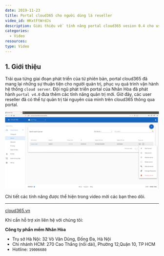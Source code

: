 ```yaml
---
date: 2019-11-23
title: Portal cloud365 cho người dùng là reseller
video_id: HKxtFtWrdJs
description: Giới thiệu về  tính năng portal cloud365 vesion 0.4 cho user là reseller.
categories:
  - Video
resources:
type: Video
---
```


## 1. Giới thiệu

Trải qua từng giai đoạn phát triển của từ phiên bản, portal cloud365 đã mang lại những sự thuận tiện cho người quản trị, phục vụ quá trình vận hành hệ thống `cloud server`. Đội ngũ phát triển portal của Nhân Hòa đã phát hành `portal v4.0` đưa thêm các tính năng quản trị mới. Giờ đây, các user reseller đã có thể tự quản trị tài nguyên của mình trên cloud365 thông qua portal.

![](/images/img-portal-v04/screenshot_1.png)


Chi tiết các tính năng được thể hiện trong video mời các bạn theo dõi.

---
<a href="https://cloud365.vn/" target="_blank">cloud365.vn</a>

Khi cần hỗ trợ xin liên hệ với chúng tôi:

**Công ty phần mềm Nhân Hòa**
- Trụ sở Hà Nội: 32 Võ Văn Dũng, Đống Đa, Hà Nội
- Chi nhánh HCM: 270 Cao Thắng (nối dài), Phường 12,Quận 10, TP HCM
- Hotline: `19006680`